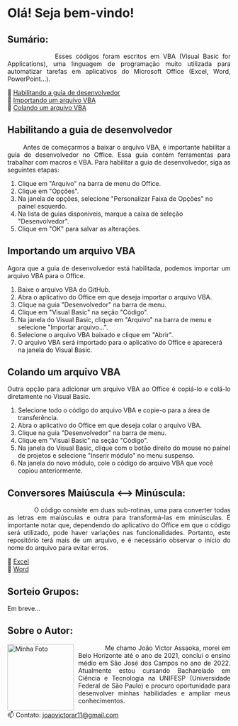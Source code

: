 # Olá! Seja bem-vindo!
## Sumário:
<p align="justify">
&nbsp;&nbsp;&nbsp;&nbsp;&nbsp;&nbsp;&nbsp;&nbsp;&nbsp;&nbsp;&nbsp;&nbsp;
Esses códigos foram escritos em VBA (Visual Basic for Applications), uma linguagem de programação muito utilizada para automatizar tarefas em aplicativos do Microsoft Office (Excel, Word, PowerPoint...).</p>

🔹 [Habilitando a guia de desenvolvedor](link)
<br>🔹 [Importando um arquivo VBA](link)
<br>🔹 [Colando um arquivo VBA](link)



## Habilitando a guia de desenvolvedor
<p align="justify">
&nbsp;&nbsp;&nbsp;&nbsp;&nbsp;&nbsp;&nbsp;
Antes de começarmos a baixar o arquivo VBA, é importante habilitar a guia de desenvolvedor no Office. Essa guia contém ferramentas para trabalhar com macros e VBA. Para habilitar a guia de desenvolvedor, siga as seguintes etapas:

1.  Clique em "Arquivo" na barra de menu do Office.
2.  Clique em "Opções".
3.  Na janela de opções, selecione "Personalizar Faixa de Opções" no painel esquerdo.
4.  Na lista de guias disponíveis, marque a caixa de seleção "Desenvolvedor".
5.  Clique em "OK" para salvar as alterações.
</p>




## Importando um arquivo VBA
<p align="justify">
Agora que a guia de desenvolvedor está habilitada, podemos importar um arquivo VBA para o Office.

1.  Baixe o arquivo VBA do GitHub.
2.  Abra o aplicativo do Office em que deseja importar o arquivo VBA.
3.  Clique na guia "Desenvolvedor" na barra de menu.
4.  Clique em "Visual Basic" na seção "Código".
5.  Na janela do Visual Basic, clique em "Arquivo" na barra de menu e selecione "Importar arquivo...".
6.  Selecione o arquivo VBA baixado e clique em "Abrir".
7.  O arquivo VBA será importado para o aplicativo do Office e aparecerá na janela do Visual Basic.
    </p>



## Colando um arquivo VBA
<p align="justify">
Outra opção para adicionar um arquivo VBA ao Office é copiá-lo e colá-lo diretamente no Visual Basic.

1.  Selecione todo o código do arquivo VBA e copie-o para a área de transferência.    
2.  Abra o aplicativo do Office em que deseja colar o arquivo VBA.
3.  Clique na guia "Desenvolvedor" na barra de menu.
4.  Clique em "Visual Basic" na seção "Código".
5.  Na janela do Visual Basic, clique com o botão direito do mouse no painel de projetos e selecione "Inserir módulo" no menu suspenso.
6.  Na janela do novo módulo, cole o código do arquivo VBA que você copiou anteriormente.
</p>



##  Conversores Maiúscula <--> Minúscula:
<p align="justify">
&nbsp;&nbsp;&nbsp;&nbsp;&nbsp;&nbsp;&nbsp;&nbsp;&nbsp;&nbsp;&nbsp;&nbsp;
O código consiste em duas sub-rotinas, uma para converter todas as letras em maiúsculas e outra para transformá-las em minúsculas. É importante notar que, dependendo do aplicativo do Office em que o código será utilizado, pode haver variações nas funcionalidades. Portanto, este repositório terá mais de um arquivo, e é necessário observar o início do nome do arquivo para evitar erros.</p>

🔹 [Excel](https://github.com/Assaoka/Conversor-MAIUSCULA-minuscula/blob/main/Excel-ConversorMaiusculaMinuscula.bas)
<br>🔹 [Word](https://github.com/Assaoka/Conversor-MAIUSCULA-minuscula/blob/main/Word-ConversorMaiusculaMinuscula.bas)



## Sorteio Grupos:
Em breve...



##  Sobre o Autor:
<img src="https://avatars.githubusercontent.com/u/130188340?s=200&u=83c9d36fc760730d693236248c76d9464e4b92fc&v=4" alt="Minha Foto" align="left" width="150em" height="150em" style="margin-right: 10px">

<p align="justify">&nbsp;&nbsp;&nbsp;&nbsp;&nbsp;&nbsp;&nbsp;&nbsp;&nbsp;&nbsp;&nbsp;&nbsp; 
Me chamo João Victor Assaoka, morei em Belo Horizonte até o ano de 2021, concluí o ensino médio em São José dos Campos no ano de 2022. Atualmente estou cursando Bacharelado em Ciência e Tecnologia na UNIFESP (Universidade Federal de São Paulo) e procuro oportunidade para desenvolver minhas habilidades e ampliar meus conhecimentos.

📫 Contato: joaovictorar11@gmail.com
</p>
